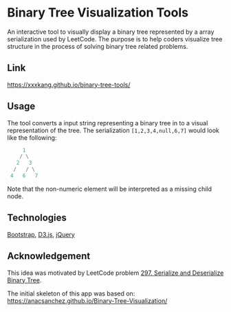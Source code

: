 # Binary Tree Visualization Tools

An interactive tool to visually display a binary tree represented by a array serialization used by LeetCode. The purpose is to help coders visualize tree structure in the process of solving binary tree related problems.

## Link

https://xxxkang.github.io/binary-tree-tools/

## Usage

The tool converts a input string representing a binary tree in to a visual representation of the tree. The serialization `[1,2,3,4,null,6,7]` would look like the following:

```python
     1
    / \
   2   3
  /   / \
 4   6   7
```

Note that the non-numeric element will be interpreted as a missing child node.

## Technologies

[Bootstrap](https://getbootstrap.com/), [D3.js](https://d3js.org/), [jQuery](https://jquery.com/)

## Acknowledgement

This idea was motivated by LeetCode problem [297. Serialize and Deserialize Binary Tree](https://leetcode.com/problems/serialize-and-deserialize-binary-tree/).

The initial skeleton of this app was based on: https://anacsanchez.github.io/Binary-Tree-Visualization/
